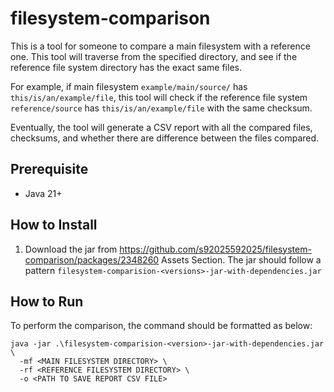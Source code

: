 # filesystem-comparison 

This is a tool for someone to compare a main filesystem with a reference one. This tool will traverse from the specified directory, and see if the reference file system directory has the exact same files.

For example, if main filesystem `example/main/source/` has `this/is/an/example/file`, this tool will check if the reference file system `reference/source` has `this/is/an/example/file` with the same checksum.

Eventually, the tool will generate a CSV report with all the compared files, checksums, and whether there are difference between the files compared.

## Prerequisite
* Java 21+

## How to Install
1. Download the jar from https://github.com/s92025592025/filesystem-comparison/packages/2348260 Assets Section. The jar should follow a pattern `filesystem-comparision-<versions>-jar-with-dependencies.jar`

## How to Run
To perform the comparison, the command should be formatted as below:
```shell
java -jar .\filesystem-comparision-<version>-jar-with-dependencies.jar \
  -mf <MAIN FILESYSTEM DIRECTORY> \
  -rf <REFERENCE FILESYSTEM DIRECTORY> \
  -o <PATH TO SAVE REPORT CSV FILE> 
```